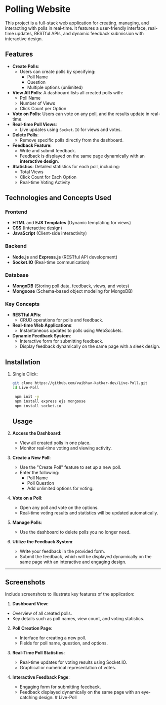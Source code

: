 # Polling Website

This project is a full-stack web application for creating, managing, and interacting with polls in real-time. It features a user-friendly interface, real-time updates, RESTful APIs, and dynamic feedback submission with interactive design.

## Features

- **Create Polls**:
  - Users can create polls by specifying:
    - Poll Name
    - Question
    - Multiple options (unlimited)
- **View All Polls**: A dashboard lists all created polls with:
  - Poll Name
  - Number of Views
  - Click Count per Option
- **Vote on Polls**: Users can vote on any poll, and the results update in real-time.
- **Real-time Poll Views**:
  - Live updates using `Socket.IO` for views and votes.
- **Delete Polls**:
  - Remove specific polls directly from the dashboard.
- **Feedback Feature**:
  - Write and submit feedback.
  - Feedback is displayed on the same page dynamically with an **interactive design**.
- **Statistics**: Detailed statistics for each poll, including:
  - Total Views
  - Click Count for Each Option
  - Real-time Voting Activity

## Technologies and Concepts Used

### Frontend
- **HTML** and **EJS Templates** (Dynamic templating for views)
- **CSS** (Interactive design)
- **JavaScript** (Client-side interactivity)

### Backend
- **Node.js** and **Express.js** (RESTful API development)
- **Socket.IO** (Real-time communication)

### Database
- **MongoDB** (Storing poll data, feedback, views, and votes)
- **Mongoose** (Schema-based object modeling for MongoDB)

### Key Concepts
- **RESTful APIs**:
  - CRUD operations for polls and feedback.
- **Real-time Web Applications**:
  - Instantaneous updates to polls using WebSockets.
- **Dynamic Feedback System**:
  - Interactive form for submitting feedback.
  - Display feedback dynamically on the same page with a sleek design.

## Installation

1. Single Click:
   ```bash
   git clone https://github.com/vaibhav-katkar-dev/Live-Poll.git
   cd Live-Poll

    npm init -y
    npm install express ejs mongoose 
    npm install socket.io
    ```

    ## Usage

1. **Access the Dashboard**:
   - View all created polls in one place.
   - Monitor real-time voting and viewing activity.

2. **Create a New Poll**:
   - Use the "Create Poll" feature to set up a new poll.
   - Enter the following:
     - Poll Name
     - Poll Question
     - Add unlimited options for voting.

3. **Vote on a Poll**:
   - Open any poll and vote on the options.
   - Real-time voting results and statistics will be updated automatically.

4. **Manage Polls**:
   - Use the dashboard to delete polls you no longer need.

5. **Utilize the Feedback System**:
   - Write your feedback in the provided form.
   - Submit the feedback, which will be displayed dynamically on the same page with an interactive and engaging design.

---

## Screenshots

Include screenshots to illustrate key features of the application:

1. **Dashboard View**:

<!-- ![Dashboard View](path/to/dashboard-screenshot.png) -->

   - Overview of all created polls.
   - Key details such as poll names, view count, and voting statistics.

2. **Poll Creation Page**:
   - Interface for creating a new poll.
   - Fields for poll name, question, and options.

3. **Real-Time Poll Statistics**:
   - Real-time updates for voting results using Socket.IO.
   - Graphical or numerical representation of votes.

4. **Interactive Feedback Page**:
   - Engaging form for submitting feedback.
   - Feedback displayed dynamically on the same page with an eye-catching design.
#   L i v e - P o l l  
 